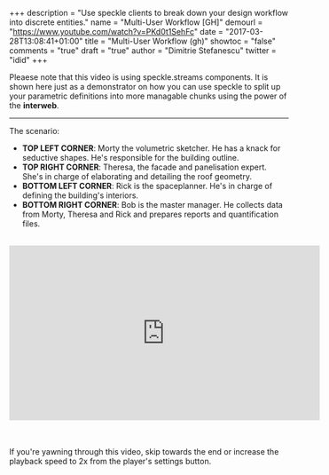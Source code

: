+++
description = "Use speckle clients to break down your design workflow into discrete entities."
name = "Multi-User Workflow [GH]"
demourl = "https://www.youtube.com/watch?v=PKd0t1SehFc"
date = "2017-03-28T13:08:41+01:00"
title = "Multi-User Workflow (gh)"
showtoc = "false"
comments = "true"
draft = "true"
author = "Dimitrie Stefanescu"
twitter = "idid"
+++

Pleaese note that this video is using speckle.streams components. It is shown here just as a demonstrator on how you can use speckle to split up your parametric definitions into more managable chunks using the power of the **interweb**.

---

The scenario:

- **TOP LEFT CORNER**: Morty the volumetric sketcher. He has a knack for seductive shapes. He's responsible for the building outline.
- **TOP RIGHT CORNER**: Theresa, the facade and panelisation expert. She's in charge of elaborating and detailing the roof geometry. 
- **BOTTOM LEFT CORNER**: Rick is the spaceplanner. He's in charge of defining the building's interiors.
- **BOTTOM RIGHT CORNER**: Bob is the master manager. He collects data from Morty, Theresa and Rick and prepares reports and quantification files.

<br>
<div class='embed-container'><iframe width='560' height='315' src='https://www.youtube.com/embed/PKd0t1SehFc?rel=0&showinfo=0' frameborder='0' allowfullscreen></iframe></div>
<br>
<br>

If you're yawning through this video, skip towards the end or increase the playback speed to 2x from the player's settings button.

